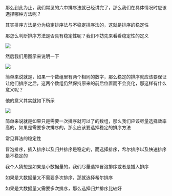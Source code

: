 那么到此为止，我们常见的六中排序法就已经讲完了，那么我们在具体情况时应该选择哪种方法呢？

其实排序方法是分为稳定排序法与不稳定排序法的，这就是排序的稳定性

那怎么判断排序方法是否具有稳定性呢？我们不妨先来看看稳定性的定义

![](D:/Rolin的学习笔记/youdaonote-pull/youdaonote/youdaonote-images/WEBRESOURCEb3b736606df19f71f06d827abf69d376.png)

然后我们用图示来说明一下

![](D:/Rolin的学习笔记/youdaonote-pull/youdaonote/youdaonote-images/WEBRESOURCE8b4afe204bc283a9f410e5b541876f02.png)

简单来说就是，如果一个数组里有两个相同的数字，那么稳定的排序就应该要保证让他们排序之后，这两个数组仍然保持原来的前后位置而不会变化，那这样有什么意义呢？

他的意义其实就如下所示

![](D:/Rolin的学习笔记/youdaonote-pull/youdaonote/youdaonote-images/WEBRESOURCE472f4112f8d925950f103f74ac663d73.png)

简单来说就是如果只是需要一次排序就可以了的数组，那么我们应该尽量选择效率高的，如果是需要多次排序的，那么应该要选择稳定的排序方法



常见算法的稳定性

冒泡排序，插入排序以及归并排序是稳定的，而选择排序，希尔排序以及快速排序是不稳定的

我个人猜想是如果是小数据量的，我们尽量选择冒泡排序或者是插入排序

如果是大数据量又不需要多次排序，那就选择希尔排序

如果是大数据量又需要多次排序，那么选择归并排序比较好